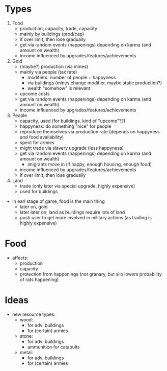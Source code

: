
# Types

1. Food
    * production, capacity, trade, capacity
    * mainly by buildings (prod/cap)
    * if over limit, then lose gradually
    * get via random events (happenings) depending on karma (and amount on wealth)
    * income influenced by upgrades/features/achievements
1. Gold
    * (maybe?) production (via mines)
    * mainly via people (tax rate)
        - modifiers: number of people + happyness
        - via buildings (mines change modifier, maybe static production?)
        - wealth "somehow" is relevant
    * upcome costs
    * get via random events (happenings) depending on karma (and amount on wealth)
    * income influenced by upgrades/features/achievements
1. People
    * capacity, used (for buildings, kind of "upcome"??)
    * happyness: do something "nice" for people
    * reproduce themselves via production rate (depends on happyness and food availability)
    * spent for armies
    * might trade via slavery upgrade (less happyness)
    * get via random events (happenings) depending on karma (and amount on wealth)
        - imigrants move in (if happy, enough housing, enough food)
    * income influenced by upgrades/features/achievements
    * if over limit, then lose gradually
1. Land
    * trade (only later via special upgrade, highly expensive)
    * used for buildings

* in earl stage of game, food is the main thing
    - later on, gold
    - later later on, land as buildings require lots of land
    - push user to get more involved in military actions (as trading is highly expensive)
 
# Food

* affects:
    - production
    - capacity
    - protection from happenings (not granary, but silo lowers probability of rats happening)

# Ideas

* new resource types:
    - wood:
        * for adv. buildings
        * for (certain) armies
    - stone:
        * for adv. buildings
        * ammunition for catapults
    - metal:
        * for adv. buildings
        * for (certain) armies
